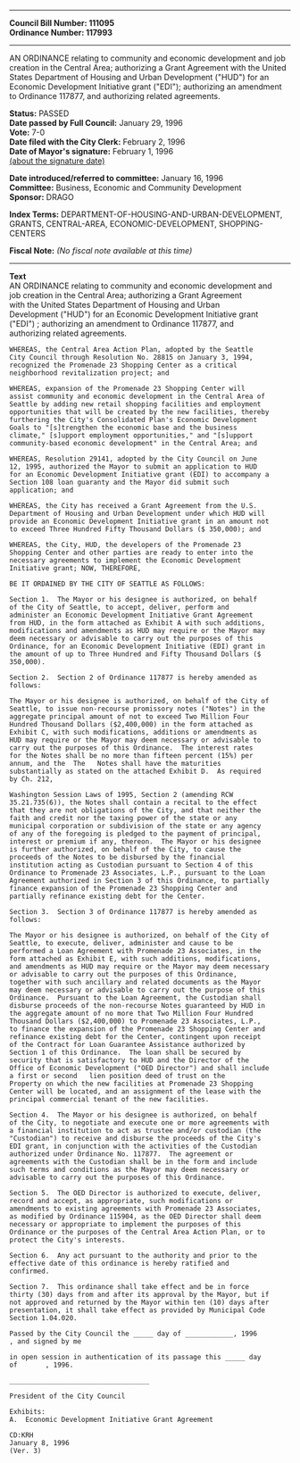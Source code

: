 * * * * *  
  
**Council Bill Number: [](#h0)[](#h2)111095**   
**Ordinance Number: 117993**  
  
* * * * *  
  
AN ORDINANCE relating to community and economic development and job creation in the Central Area; authorizing a Grant Agreement with the United States Department of Housing and Urban Development ("HUD") for an Economic Development Initiative grant ("EDI"); authorizing an amendment to Ordinance 117877, and authorizing related agreements.  
  
**Status:** PASSED   
**Date passed by Full Council:** January 29, 1996   
**Vote:** 7-0   
**Date filed with the City Clerk:** February 2, 1996   
**Date of Mayor's signature:** February 1, 1996   
[(about the signature date)](/~public/approvaldate.htm)   
  
  
**Date introduced/referred to committee:** January 16, 1996   
**Committee:** Business, Economic and Community Development   
**Sponsor:** DRAGO   
  
**Index Terms:** DEPARTMENT-OF-HOUSING-AND-URBAN-DEVELOPMENT, GRANTS, CENTRAL-AREA, ECONOMIC-DEVELOPMENT, SHOPPING-CENTERS  
  
**Fiscal Note:** *(No fiscal note available at this time)*  
  
* * * * *  
  
**Text**  
    AN ORDINANCE relating to community and economic development and  
    job creation in the Central Area; authorizing a Grant Agreement  
    with the United States Department of Housing and Urban  
    Development ("HUD") for an Economic Development Initiative grant  
    ("EDI") ; authorizing an amendment to Ordinance 117877, and  
    authorizing related agreements.  
  
    WHEREAS, the Central Area Action Plan, adopted by the Seattle  
    City Council through Resolution No. 28815 on January 3, 1994,  
    recognized the Promenade 23 Shopping Center as a critical  
    neighborhood revitalization project; and  
  
    WHEREAS, expansion of the Promenade 23 Shopping Center will  
    assist community and economic development in the Central Area of  
    Seattle by adding new retail shopping facilities and employment  
    opportunities that will be created by the new facilities, thereby  
    furthering the City's Consolidated Plan's Economic Development  
    Goals to "[s]trengthen the economic base and the business  
    climate," [s]upport employment opportunities," and "[s]upport  
    community-based economic development" in the Central Area; and  
  
    WHEREAS, Resolution 29141, adopted by the City Council on June  
    12, 1995, authorized the Mayor to submit an application to HUD  
    for an Economic Development Initiative grant (EDI) to accompany a  
    Section 108 loan guaranty and the Mayor did submit such  
    application; and  
  
    WHEREAS, the City has received a Grant Agreement from the U.S.  
    Department of Housing and Urban Development under which HUD will  
    provide an Economic Development Initiative grant in an amount not  
    to exceed Three Hundred Fifty Thousand Dollars ($ 350,000); and  
  
    WHEREAS, the City, HUD, the developers of the Promenade 23  
    Shopping Center and other parties are ready to enter into the  
    necessary agreements to implement the Economic Development  
    Initiative grant; NOW, THEREFORE,  
  
    BE IT ORDAINED BY THE CITY OF SEATTLE AS FOLLOWS:  
  
    Section 1.  The Mayor or his designee is authorized, on behalf  
    of the City of Seattle, to accept, deliver, perform and  
    administer an Economic Development Initiative Grant Agreement  
    from HUD, in the form attached as Exhibit A with such additions,  
    modifications and amendments as HUD may require or the Mayor may  
    deem necessary or advisable to carry out the purposes of this  
    Ordinance, for an Economic Development Initiative (EDI) grant in  
    the amount of up to Three Hundred and Fifty Thousand Dollars ($  
    350,000).  
  
    Section 2.  Section 2 of Ordinance 117877 is hereby amended as  
    follows:  
  
    The Mayor or his designee is authorized, on behalf of the City of  
    Seattle, to issue non-recourse promissory notes ("Notes") in the  
    aggregate principal amount of not to exceed Two Million Four  
    Hundred Thousand Dollars ($2,400,000) in the form attached as  
    Exhibit C, with such modifications, additions or amendments as  
    HUD may require or the Mayor may deem necessary or advisable to  
    carry out the purposes of this Ordinance.  The interest rates  
    for the Notes shall be no more than fifteen percent (15%) per  
    annum, and the  The   Notes shall have the maturities  
    substantially as stated on the attached Exhibit D.  As required  
    by Ch. 212,  
  
    Washington Session Laws of 1995, Section 2 (amending RCW  
    35.21.735(6)), the Notes shall contain a recital to the effect  
    that they are not obligations of the City, and that neither the  
    faith and credit nor the taxing power of the state or any  
    municipal corporation or subdivision of the state or any agency  
    of any of the foregoing is pledged to the payment of principal,  
    interest or premium if any, thereon.  The Mayor or his designee  
    is further authorized, on behalf of the City, to cause the  
    proceeds of the Notes to be disbursed by the financial  
    institution acting as Custodian pursuant to Section 4 of this  
    Ordinance to Promenade 23 Associates, L.P., pursuant to the Loan  
    Agreement authorized in Section 3 of this Ordinance, to partially  
    finance expansion of the Promenade 23 Shopping Center and  
    partially refinance existing debt for the Center.  
  
    Section 3.  Section 3 of Ordinance 117877 is hereby amended as  
    follows:  
  
    The Mayor or his designee is authorized, on behalf of the City of  
    Seattle, to execute, deliver, administer and cause to be  
    performed a Loan Agreement with Promenade 23 Associates, in the  
    form attached as Exhibit E, with such additions, modifications,  
    and amendments as HUD may require or the Mayor may deem necessary  
    or advisable to carry out the purposes of this Ordinance,  
    together with such ancillary and related documents as the Mayor  
    may deem necessary or advisable to carry out the purpose of this  
    Ordinance.  Pursuant to the Loan Agreement, the Custodian shall  
    disburse proceeds of the non-recourse Notes guaranteed by HUD in  
    the aggregate amount of no more that Two Million Four Hundred  
    Thousand Dollars ($2,400,000) to Promenade 23 Associates, L.P.,  
    to finance the expansion of the Promenade 23 Shopping Center and  
    refinance existing debt for the Center, contingent upon receipt  
    of the Contract for Loan Guarantee Assistance authorized by  
    Section 1 of this Ordinance.  The loan shall be secured by  
    security that is satisfactory to HUD and the Director of the  
    Office of Economic Development ("OED Director") and shall include  
    a first or second   lien position deed of trust on the  
    Property on which the new facilities at Promenade 23 Shopping  
    Center will be located, and an assignment of the lease with the  
    principal commercial tenant of the new facilities.  
  
    Section 4.  The Mayor or his designee is authorized, on behalf  
    of the City, to negotiate and execute one or more agreements with  
    a financial institution to act as trustee and/or custodian (the  
    "Custodian") to receive and disburse the proceeds of the City's  
    EDI grant, in conjunction with the activities of the Custodian  
    authorized under Ordinance No. 117877.  The agreement or  
    agreements with the Custodian shall be in the form and include  
    such terms and conditions as the Mayor may deem necessary or  
    advisable to carry out the purposes of this Ordinance.  
  
    Section 5.  The OED Director is authorized to execute, deliver,  
    record and accept, as appropriate, such modifications or  
    amendments to existing agreements with Promenade 23 Associates,  
    as modified by Ordinance 115904, as the OED Director shall deem  
    necessary or appropriate to implement the purposes of this  
    Ordinance or the purposes of the Central Area Action Plan, or to  
    protect the City's interests.  
  
    Section 6.  Any act pursuant to the authority and prior to the  
    effective date of this ordinance is hereby ratified and  
    confirmed.  
  
    Section 7.  This ordinance shall take effect and be in force  
    thirty (30) days from and after its approval by the Mayor, but if  
    not approved and returned by the Mayor within ten (10) days after  
    presentation, it shall take effect as provided by Municipal Code  
    Section 1.04.020.  
  
    Passed by the City Council the _____ day of ____________, 1996  
    , and signed by me  
  
    in open session in authentication of its passage this _____ day  
    of       , 1996.  
  
    ___________________________________  
  
    President of the City Council  
  
    Exhibits:  
    A.  Economic Development Initiative Grant Agreement  
  
    CD:KRH  
    January 8, 1996  
    (Ver. 3)  
